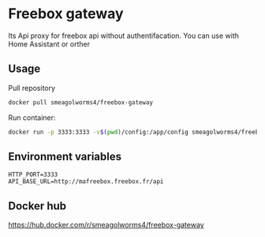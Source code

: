 # Freebox gateway

Its Api proxy for freebox api without authentifacation.
You can use with Home Assistant or orther

## Usage

Pull repository

```bash
docker pull smeagolworms4/freebox-gateway
```


Run container:

```bash
docker run -p 3333:3333 -v$(pwd)/config:/app/config smeagolworms4/freebox-gateway
```

## Environment variables

```
HTTP_PORT=3333
API_BASE_URL=http://mafreebox.freebox.fr/api
```

## Docker hub

https://hub.docker.com/r/smeagolworms4/freebox-gateway